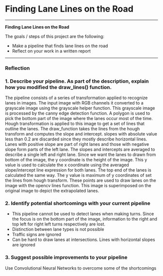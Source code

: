 # **Finding Lane Lines on the Road**
---

**Finding Lane Lines on the Road**

The goals / steps of this project are the following:
* Make a pipeline that finds lane lines on the road
* Reflect on your work in a written report  

---

### Reflection

### 1. Describe your pipeline. As part of the description, explain how you modified the draw_lines() function.

The pipeline consists of a series of transformation applied to recognize lanes
in images. The input image with RGB channels it converted to a grayscale image
using the grayscale helper function. This grayscale image is processed by the
canny edge detection function. A polygon is used to pick the bottom
part of the image where the lanes occur most of the time. Hough transformation is
applied to this image to get a set of lines that outline the lanes. The draw_function
takes the lines from the hough transform and computes the slope and intercept.
slopes with absolute value less than 0.2 are discarded since they mostly describe
horizontal lines. Lanes with positive slope are part of right lanes and those with
negative slope form parts of the left lane. The slopes and intercepts are averaged
to describe a single left and right lane. Since we want the lanes to drawn from
bottom of the image, the y coordinate is the height of the image. This y value is
used to calculate the x coordinate using the averaged slope/intercept line
expression for both lanes. The top end of the lanes is calculated the same way.
The y value is maximum of y coordinates of set the lines from hough transform.
These points are used to draw lanes on the image with the opencv lines function.
This image is superimposed on the original image to depict the extrapolated lanes.

### 2. Identify potential shortcomings with your current pipeline

 * This pipeline cannot be used to detect lanes when making turns. Since the focus
is on the bottom part of the image, information to the right and top left for right
left turns respectively are lost.
 * Distinction between lane types is not possible
 * Traffic signs are ignored
 * Can be hard to draw lanes at intersections. Lines with horizontal slopes are ignored


### 3. Suggest possible improvements to your pipeline

Use Convolutional Neural Networks to overcome some of the shortcomings
